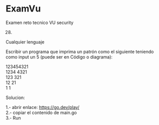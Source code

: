 # ExamVu
 Examen reto tecnico VU security

 28)
Cualquier lenguaje

Escribir un programa que imprima un patrón como el siguiente teniendo como input un 5 (puede ser en Código o diagrama):  

123454321  
1234 4321  
123   321  
12     21  
1       1  
  
  
Solucion:  
  
1.- abrir enlace: https://go.dev/play/  
2.- copiar el contenido de main.go  
3.- Run  



